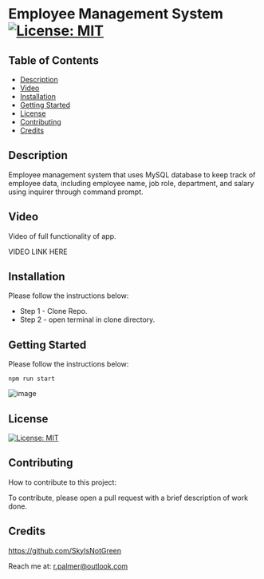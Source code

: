 # Employee Management System [![License: MIT](https://img.shields.io/badge/MIT-License-green)](https://opensource.org/licenses/MIT)

## Table of Contents
* [Description](#description)
* [Video](#video)
* [Installation](#installation)
* [Getting Started](#getting-started)
* [License](#license)
* [Contributing](#contributing)
* [Credits](#credits)

    
## Description

Employee management system that uses MySQL database to keep track of employee data, including employee name, job role, department, and salary using inquirer through command prompt.

## Video

Video of full functionality of app.

VIDEO LINK HERE

## Installation

Please follow the instructions below:

* Step 1 - Clone Repo.
* Step 2 - open terminal in clone directory.

## Getting Started

Please follow the instructions below:
``` 
npm run start
```
![image](https://user-images.githubusercontent.com/60657981/177055826-fc709502-7328-4926-b9cb-b9c0039de1da.png)


## License
[![License: MIT](https://img.shields.io/badge/MIT-License-green)](https://opensource.org/licenses/MIT)

## Contributing

How to contribute to this project:

To contribute, please open a pull request with a brief description of work done.

## Credits

https://github.com/SkyIsNotGreen
  
Reach me at: r.palmer@outlook.com
